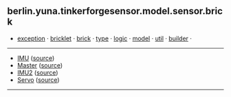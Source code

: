 
## berlin.yuna.tinkerforgesensor.model.sensor.brick
* [exception](readmeDoc/berlin/yuna/tinkerforgesensor/model/exception/README.md) · [bricklet](readmeDoc/berlin/yuna/tinkerforgesensor/model/sensor/bricklet/README.md) · [brick](readmeDoc/berlin/yuna/tinkerforgesensor/model/sensor/brick/README.md) · [type](readmeDoc/berlin/yuna/tinkerforgesensor/model/type/README.md) · [logic](readmeDoc/berlin/yuna/tinkerforgesensor/logic/README.md) · [model](readmeDoc/berlin/yuna/tinkerforgesensor/model/README.md) · [util](readmeDoc/berlin/yuna/tinkerforgesensor/util/README.md) · [builder](readmeDoc/berlin/yuna/tinkerforgesensor/model/builder/README.md) · 
---
* [IMU](readmeDoc/berlin/yuna/tinkerforgesensor/model/sensor/brick/IMU.md) ([source](src/main/java/berlin/yuna/tinkerforgesensor/model/sensor/brick/IMU.java))
* [Master](readmeDoc/berlin/yuna/tinkerforgesensor/model/sensor/brick/Master.md) ([source](src/main/java/berlin/yuna/tinkerforgesensor/model/sensor/brick/Master.java))
* [IMU2](readmeDoc/berlin/yuna/tinkerforgesensor/model/sensor/brick/IMU2.md) ([source](src/main/java/berlin/yuna/tinkerforgesensor/model/sensor/brick/IMU2.java))
* [Servo](readmeDoc/berlin/yuna/tinkerforgesensor/model/sensor/brick/Servo.md) ([source](src/main/java/berlin/yuna/tinkerforgesensor/model/sensor/brick/Servo.java))
---
